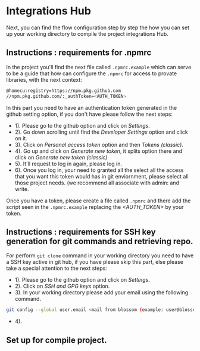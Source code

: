 # Integrations Hub

Next, you can find the flow configuration step by step the how you can set up your working directory to compile the project integrations Hub.

## Instructions : requirements for .npmrc 

In the project you'll find the next file called `.npmrc.example` which can serve to be a guide that how can configure the `.npmrc` for access to provate libraries, with the next context:

```bash
@homecu:registry=https://npm.pkg.github.com
//npm.pkg.github.com/:_authToken=<AUTH_TOKEN>
```
In this part you need to have an authentication token generated in the github setting option, if you don't have please follow the next steps:

- 1). Please go to the github option and click on *Settings*.
- 2). Go down scrolling until find the *Developer Settings* option and click on it.
- 3). Click on *Personal access token* option and then *Tokens (classic)*.
- 4). Go up and click on *Generate new token*, it splits option there and click on *Generate new token (classic)*
- 5). It'll request to log in again, please log in.
- 6). Once you log in, your need to granted all the select all the access that you want this token would has in git enviornment, please select all those project needs. (we recommend all associate with admin: and write.

 Once you have a token, please create a file called `.npmrc` and there add the script seen in the `.npmrc.example` replacing the *<AUTH_TOKEN>* by your token.

## Instructions : requirements for SSH key generation for git commands and retrieving repo.

For perform `git clone`  command in your working directory you need to have a SSH key active in git hub, if you have please skip this part, else please take a special attention to the next steps:

- 1). Please go to the github option and click on *Settings*.
- 2). Click on *SSH and GPG keys* option.
- 3). In your working directory please add your email using the following command.
 ```bash
git config --global user.email <mail from blossom (example: user@blossom.net)>
 ```
- 4). 


 ## Set up for compile project.
